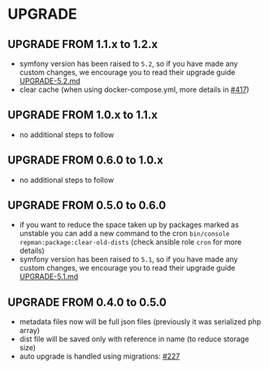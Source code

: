 # UPGRADE

## UPGRADE FROM 1.1.x to 1.2.x

- symfony version has been raised to `5.2`, so if you have made any custom changes, we encourage you
  to read their upgrade guide [UPGRADE-5.2.md](https://github.com/symfony/symfony/blob/master/UPGRADE-5.2.md)
- clear cache (when using docker-compose.yml, more details in [#417](https://github.com/repman-io/repman/issues/417))

## UPGRADE FROM 1.0.x to 1.1.x

- no additional steps to follow

## UPGRADE FROM 0.6.0 to 1.0.x

- no additional steps to follow

## UPGRADE FROM 0.5.0 to 0.6.0

- if you want to reduce the space taken up by packages marked as unstable you can add a new command to the cron 
  `bin/console repman:package:clear-old-dists` (check ansible role `cron` for more details)
- symfony version has been raised to `5.1`, so if you have made any custom changes, we encourage you 
  to read their upgrade guide [UPGRADE-5.1.md](https://github.com/symfony/symfony/blob/master/UPGRADE-5.1.md)

## UPGRADE FROM 0.4.0 to 0.5.0

- metadata files now will be full json files (previously it was serialized php array)
- dist file will be saved only with reference in name (to reduce storage size)
- auto upgrade is handled using migrations: [#227](https://github.com/repman-io/repman/pull/227)

